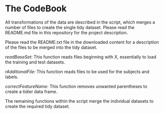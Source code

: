 # The CodeBook

All transformations of the data are described in the script, which merges a number of files to create the single tidy dataset. Please read the README.md file in this repository for the project description.

Please read the README.txt file in the downloaded content for a description of the files to be merged into the tidy dataset.

*readBaseSet*: This function reads files beginning with X, essentially to load the training and test datasets.

*rAdditionalFile*: This function reads files to be used for the subjects and labels.   

*correctFeatureName*: This function removes unwanted parentheses to create a tidier data frame. 

The remaining functions within the script merge the individual datasets to create the required tidy dataset.
